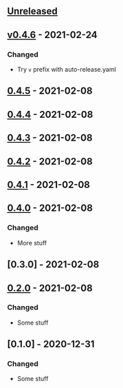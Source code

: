 ## [Unreleased]

## [v0.4.6] - 2021-02-24

### Changed

-   Try `v` prefix with auto-release.yaml

## [0.4.5] - 2021-02-08

## [0.4.4] - 2021-02-08

## [0.4.3] - 2021-02-08

## [0.4.2] - 2021-02-08

## [0.4.1] - 2021-02-08

## [0.4.0] - 2021-02-08

### Changed

-   More stuff

## [0.3.0] - 2021-02-08

## [0.2.0] - 2021-02-08

### Changed

-   Some stuff

## [0.1.0] - 2020-12-31

### Changed

-   Some stuff

[Unreleased]: https://github.com/ericmjl/solid-octo-guac/compare/v0.4.6...HEAD

[v0.4.6]: https://github.com/ericmjl/solid-octo-guac/compare/0.4.5...v0.4.6

[0.4.5]: https://github.com/ericmjl/solid-octo-guac/compare/v0.4.4...v0.4.5

[0.4.4]: https://github.com/ericmjl/solid-octo-guac/compare/v0.4.3...v0.4.4

[0.4.3]: https://github.com/ericmjl/solid-octo-guac/compare/v0.4.2...v0.4.3

[0.4.2]: https://github.com/ericmjl/solid-octo-guac/compare/v0.4.1...v0.4.2

[0.4.1]: https://github.com/ericmjl/solid-octo-guac/compare/v0.4.0...v0.4.1

[0.4.0]: https://github.com/ericmjl/solid-octo-guac/compare/v0.3.0...v0.4.0

[0.2.0]: https://github.com/ericmjl/solid-octo-guac/compare/minor...v0.2.0

[minor]: https://github.com/ericmjl/solid-octo-guac/compare/v0.1.0...minor
